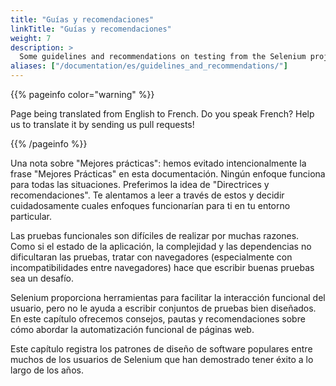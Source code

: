 ```yaml
---
title: "Guías y recomendaciones"
linkTitle: "Guías y recomendaciones"
weight: 7
description: >
  Some guidelines and recommendations on testing from the Selenium project.
aliases: ["/documentation/es/guidelines_and_recommendations/"]  
---
```


{{% pageinfo color="warning" %}}
<p class="lead">
   <i class="fas fa-language display-4"></i> 
   Page being translated from 
   English to French. Do you speak French? Help us to translate
   it by sending us pull requests!
</p>
{{% /pageinfo %}}

Una nota sobre "Mejores prácticas": hemos evitado 
intencionalmente la frase "Mejores Prácticas" en esta 
documentación. Ningún enfoque funciona para todas las 
situaciones. Preferimos la idea de "Directrices y 
recomendaciones". Te alentamos a leer a través de estos y 
decidir cuidadosamente cuales enfoques funcionarían para ti en tu 
entorno particular. 

Las pruebas funcionales son difíciles de realizar por muchas 
razones. Como si el estado de la aplicación, la complejidad y 
las dependencias no dificultaran las pruebas, tratar con 
navegadores (especialmente con incompatibilidades entre 
navegadores) hace que escribir buenas pruebas sea un desafío. 

Selenium proporciona herramientas para facilitar la interacción 
funcional del usuario, pero no le ayuda a escribir conjuntos de 
pruebas bien diseñados. En este capítulo ofrecemos consejos, 
pautas y recomendaciones sobre cómo abordar la automatización 
funcional de páginas web. 

Este capítulo registra los patrones de diseño de software 
populares entre muchos de los usuarios de Selenium que han 
demostrado tener éxito a lo largo de los años.